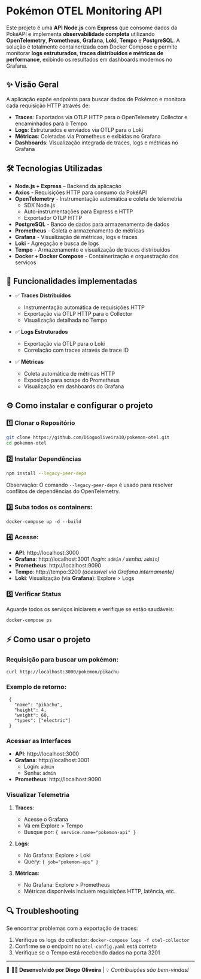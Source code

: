 # Pokémon OTEL Monitoring API

Este projeto é uma **API Node.js** com **Express** que consome dados da PokéAPI e implementa **observabilidade completa** utilizando **OpenTelemetry**, **Prometheus**, **Grafana**, **Loki**, **Tempo** e **PostgreSQL**. A solução é totalmente containerizada com Docker Compose e permite monitorar **logs estruturados**, **traces distribuídos e métricas de performance**, exibindo os resultados em dashboards modernos no Grafana.

## ✨ Visão Geral

A aplicação expõe endpoints para buscar dados de Pokémon e monitora cada requisição HTTP através de:
- **Traces**: Exportados via OTLP HTTP para o OpenTelemetry Collector e encaminhados para o Tempo
- **Logs**: Estruturados e enviados via OTLP para o Loki
- **Métricas**: Coletadas via Prometheus e exibidas no Grafana
- **Dashboards**: Visualização integrada de traces, logs e métricas no Grafana

## 🛠️ Tecnologias Utilizadas

- **Node.js + Express** – Backend da aplicação
- **Axios** - Requisições HTTP para consumo da PokéAPI
- **OpenTelemetry** - Instrumentação automática e coleta de telemetria
  - SDK Node.js
  - Auto-instrumentações para Express e HTTP
  - Exportador OTLP HTTP
- **PostgreSQL** - Banco de dados para armazenamento de dados
- **Prometheus** - Coleta e armazenamento de métricas
- **Grafana** - Visualização de métricas, logs e traces
- **Loki** - Agregação e busca de logs
- **Tempo** - Armazenamento e visualização de traces distribuídos
- **Docker + Docker Compose** - Containerização e orquestração dos serviços

## 🚀 Funcionalidades implementadas

- ✅ **Traces Distribuídos**
  - Instrumentação automática de requisições HTTP
  - Exportação via OTLP HTTP para o Collector
  - Visualização detalhada no Tempo
  
- ✅ **Logs Estruturados**
  - Exportação via OTLP para o Loki
  - Correlação com traces através de trace ID
  
- ✅ **Métricas**
  - Coleta automática de métricas HTTP
  - Exposição para scrape do Prometheus
  - Visualização em dashboards do Grafana

## ⚙️ Como instalar e configurar o projeto

### 1️⃣ Clonar o Repositório

```sh
git clone https://github.com/Diogooliveira10/pokemon-otel.git
cd pokemon-otel
```

### 2️⃣ Instalar Dependências

```sh
npm install --legacy-peer-deps
```
Observação: O comando ```--legacy-peer-deps``` é usado para resolver conflitos de dependências do OpenTelemetry.

### 3️⃣ Suba todos os containers:

```
docker-compose up -d --build
```

### 4️⃣ Acesse:

- **API**: http://localhost:3000
- **Grafana**: http://localhost:3001 *(login: `admin` / senha: `admin`)*
- **Prometheus**: http://localhost:9090
- **Tempo**: http://tempo:3200 *(acessível via Grafana internamente)*
- **Loki**: Visualização (via **Grafana**): Explore > Logs

### 5️⃣ Verificar Status

Aguarde todos os serviços iniciarem e verifique se estão saudáveis:
```sh
docker-compose ps
```

## ⚡ Como usar o projeto

### Requisição para buscar um pokémon:
```
curl http://localhost:3000/pokemon/pikachu
```

### Exemplo de retorno:
```
 {
   "name": "pikachu",
   "height": 4,
   "weight": 60,
   "types": ["electric"]
 }
```

### Acessar as Interfaces

- **API**: http://localhost:3000
- **Grafana**: http://localhost:3001
  - Login: `admin`
  - Senha: `admin`
- **Prometheus**: http://localhost:9090

### Visualizar Telemetria

1. **Traces**:
   - Acesse o Grafana
   - Vá em Explore > Tempo
   - Busque por: `{ service.name="pokemon-api" }`

2. **Logs**:
   - No Grafana: Explore > Loki
   - Query: `{ job="pokemon-api" }`

3. **Métricas**:
   - No Grafana: Explore > Prometheus
   - Métricas disponíveis incluem requisições HTTP, latência, etc.

## 🔍 Troubleshooting

Se encontrar problemas com a exportação de traces:
1. Verifique os logs do collector: `docker-compose logs -f otel-collector`
2. Confirme se o endpoint no `otel-config.yaml` está correto
3. Verifique se o Tempo está recebendo dados na porta 3201

---

📌 **🧑‍💻 Desenvolvido por Diogo Oliveira** | 💡 _Contribuições são bem-vindas!_
